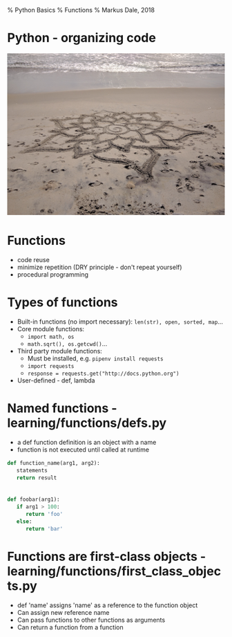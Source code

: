% Python Basics
% Functions
% Markus Dale, 2018

# Python - organizing code
![](graphics/sand_flower.jpg)

# Functions
* code reuse
* minimize repetition (DRY principle - don't repeat yourself)
* procedural programming

# Types of functions
* Built-in functions (no import necessary): `len(str), open, sorted, map`...
* Core module functions: 
     * `import math, os`
     * `math.sqrt(), os.getcwd()`...
* Third party module functions:
     * Must be installed, e.g. `pipenv install requests`
     * `import requests`
     * `response = requests.get("http://docs.python.org")`
* User-defined - def, lambda

# Named functions - learning/functions/defs.py
* a def function definition is an object with a name
* function is not executed until called at runtime

```python
def function_name(arg1, arg2):
   statements
   return result
   

def foobar(arg1):
   if arg1 > 100:
      return 'foo'
   else:
      return 'bar'
```

# Functions are first-class objects - learning/functions/first_class_objects.py
* def 'name' assigns 'name' as a reference to the function object
* Can assign new reference name
* Can pass functions to other functions as arguments
* Can return a function from a function
     